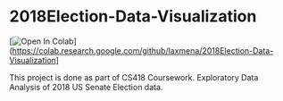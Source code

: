 # 2018Election-Data-Visualization
[![Open In Colab](https://colab.research.google.com/assets/colab-badge.svg)](https://colab.research.google.com/github/laxmena/2018Election-Data-Visualization]

This project is done as part of CS418 Coursework. Exploratory Data Analysis of 2018 US Senate Election data.

